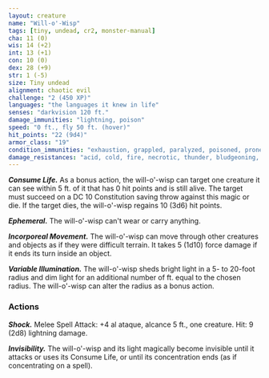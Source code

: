 ```yaml
---
layout: creature
name: "Will-o'-Wisp"
tags: [tiny, undead, cr2, monster-manual]
cha: 11 (0)
wis: 14 (+2)
int: 13 (+1)
con: 10 (0)
dex: 28 (+9)
str: 1 (-5)
size: Tiny undead
alignment: chaotic evil
challenge: "2 (450 XP)"
languages: "the languages it knew in life"
senses: "darkvision 120 ft."
damage_immunities: "lightning, poison"
speed: "0 ft., fly 50 ft. (hover)"
hit_points: "22 (9d4)"
armor_class: "19"
condition_immunities: "exhaustion, grappled, paralyzed, poisoned, prone, restrained, unconscious"
damage_resistances: "acid, cold, fire, necrotic, thunder, bludgeoning, piercing, and slashing from nonmagical weapons"
---
```


***Consume Life.*** As a bonus action, the will-o'-wisp can target one creature it can see within 5 ft. of it that has 0 hit points and is still alive. The target must succeed on a DC 10 Constitution saving throw against this magic or die. If the target dies, the will-o'-wisp regains 10 (3d6) hit points.

***Ephemeral.*** The will-o'-wisp can't wear or carry anything.

***Incorporeal Movement.*** The will-o'-wisp can move through other creatures and objects as if they were difficult terrain. It takes 5 (1d10) force damage if it ends its turn inside an object.

***Variable Illumination.*** The will-o'-wisp sheds bright light in a 5- to 20-foot radius and dim light for an additional number of ft. equal to the chosen radius. The will-o'-wisp can alter the radius as a bonus action.

### Actions

***Shock.*** Melee Spell Attack: +4 al ataque, alcance 5 ft., one creature. Hit: 9 (2d8) lightning damage.

***Invisibility.*** The will-o'-wisp and its light magically become invisible until it attacks or uses its Consume Life, or until its concentration ends (as if concentrating on a spell).